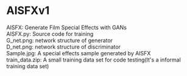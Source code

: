 # AISFXv1
AISFX: Generate Film Special Effects with GANs  
AISFX.py: Source code for training  
G_net.png: network structure of generator  
D_net.png: network structure of discriminator  
Sample.jpg: A special effects sample generated by AISFX  
train_data.zip: A small training data set for code testing(It's a informal training data set)  
